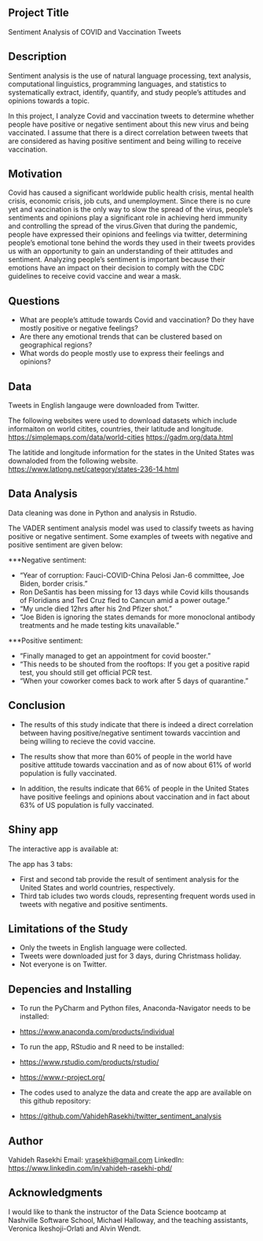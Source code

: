## Project Title 
Sentiment Analysis of COVID and Vaccination Tweets


## Description
Sentiment analysis is the use of natural language processing, text analysis, computational linguistics, programming languages, and statistics to systematically extract, identify,  quantify, and study people’s attitudes and opinions towards a topic.

In this project, I analyze Covid and vaccination tweets to determine whether people have positive or negative sentiment about this new virus and being vaccinated. I assume that there is a direct correlation between tweets that are considered as having positive sentiment and being willing to receive vaccination. 


## Motivation
Covid has caused a significant worldwide public health crisis, mental health crisis, economic crisis, job cuts, and unemployment. Since there is no cure yet and vaccination is the only way to slow the spread of the virus, people’s sentiments and opinions play a significant role in achieving herd immunity and controlling the spread of the virus.Given that during the pandemic, people have expressed their opinions and feelings via twitter, determining people’s emotional tone behind the words they used in their tweets provides us with an opportunity to gain an understanding of their attitudes and sentiment. Analyzing people’s sentiment is important because their emotions have an impact on their decision to comply with the CDC guidelines to receive covid vaccine and wear a mask.


## Questions 
*	What are people’s attitude towards Covid and vaccination? Do they  have mostly positive or negative feelings?
*	Are there any emotional trends that can be clustered based on geographical regions?
*	What words do people mostly use to express their feelings and opinions?


## Data
Tweets in English langauge were downloaded from Twitter. 

The following websites were used to download datasets which include informaiton on world citites, countries, their latitude and longitude. 
https://simplemaps.com/data/world-cities
https://gadm.org/data.html

The latitide and longitude information for the states in the United States was downaloded from the following website. 
https://www.latlong.net/category/states-236-14.html


## Data Analysis
Data cleaning was done in Python and analysis in Rstudio. 

The VADER sentiment analysis model was used to classify tweets as having positive or negative sentiment. Some examples of tweets with negative and positive sentiment are given below: 

***Negative sentiment:
* “Year of corruption: Fauci-COVID-China Pelosi Jan-6 committee, Joe Biden, border crisis.”
* Ron DeSantis has been missing for 13 days while Covid kills thousands of Floridians and Ted Cruz fled to Cancun amid a power outage.”
* “My uncle died 12hrs after his 2nd Pfizer shot.”
* “Joe Biden is ignoring the states demands for more monoclonal antibody treatments and he made testing kits unavailable.”

***Positive sentiment:
* “Finally managed to get an appointment for covid booster.”
* “This needs to be shouted from the rooftops: If you get a positive rapid test, you should still get official PCR test.
* “When your coworker comes back to work after 5 days of quarantine.”  


## Conclusion
* The results of this study indicate that there is indeed a direct correlation between having positive/negative sentiment towards vaccintion and being willing to recieve the covid vaccine. 

* The results show that more than 60% of people in the world have positive attitude towards vaccination and as of now about 61% of world population is fully vaccinated. 

* In addition, the results indicate that 66% of people in the United States have positive feelings and opinions about vaccination and in fact about 63% of US population is fully vaccinated.    


## Shiny app
The interactive app is available at: 

The app has 3 tabs: 
* First and second tab provide the result of sentiment analysis for the United States and world countries, respectively. 
* Third tab icludes two words clouds, representing frequent words used in tweets with negative and positive sentiments. 


## Limitations of the Study
* Only the tweets in English language were collected. 
* Tweets were downloaded just for 3 days, during Christmass holiday. 
* Not everyone is on Twitter. 


## Depencies and Installing
* To run the PyCharm and Python files, Anaconda-Navigator needs to be installed: 
* https://www.anaconda.com/products/individual 

* To run the app, RStudio and R need to be installed: 
* https://www.rstudio.com/products/rstudio/
* https://www.r-project.org/
  
* The codes used to analyze the data and create the app are available on this github repository: 
* https://github.com/VahidehRasekhi/twitter_sentiment_analysis


## Author
Vahideh Rasekhi
Email: vrasekhi@gmail.com
LinkedIn: https://www.linkedin.com/in/vahideh-rasekhi-phd/


## Acknowledgments
I would like to thank the instructor of the Data Science bootcamp at Nashville Software School, Michael Halloway, and the teaching assistants, Veronica Ikeshoji-Orlati and Alvin Wendt. 


